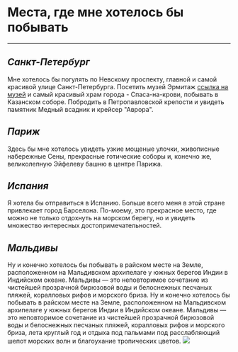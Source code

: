 # **Места, где мне хотелось бы побывать**

---

## __*Санкт-Петербург*__
Мне хотелось бы погулять по Невскому проспекту, главной и самой красивой улице Санкт-Петербурга. Посетить музей Эрмитаж [ссылка на музей](https://ermitazh.org/?_openstat=ZGlyZWN0LnlhbmRleC5ydTszNjIxNTkzOTs2MDA4NjA3NjE3O3lhbmRleC5ieTpwcmVtaXVt&yclid=11415982593647312895) и самый красивый храм города - Спаса-на-крови, побывать в Казанском соборе. Побродить в Петропавловской крепости и увидеть памятник Медный всадник и крейсер "Аврора".

## __*Париж*__
Здесь бы мне хотелось увидеть узкие мощеные улочки, живописные набережные Сены, прекрасные готические соборы и, конечно же, великолепную Эйфелеву башню в центре Парижа. 

## __*Испания*__
Я хотела бы отправиться в Испанию. Больше всего меня в этой стране привлекает город Барселона. По-моему, это прекрасное место, где можно не только отдохнуть на морском берегу, но и увидеть множество интересных достопримечательностей.

## __*Мальдивы*__
Ну и конечно хотелось бы побывать в райском месте на Земле, расположенном на Мальдивском архипелаге у южных берегов Индии в Индийском океане. Мальдивы — это неповторимое сочетание из чистейшей прозрачной бирюзовой воды и белоснежных песчаных пляжей, коралловых рифов и морского бриза.
Ну и конечно хотелось бы побывать в райском месте на Земле, расположенном на Мальдивском архипелаге у южных берегов Индии в Индийском океане. Мальдивы — это неповторимое сочетание из чистейшей прозрачной бирюзовой воды и белоснежных песчаных пляжей, коралловых рифов и морского бриза, лета круглый год и отдыха под пальмами под расслабляющий шепот морских волн и благоухание тропических цветов.
![](Мальдивы.jpg)
